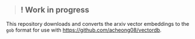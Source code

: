 > ## ! Work in progress
This repository downloads and converts the arxiv vector embeddings to the `gob` format for use with https://github.com/acheong08/vectordb.
